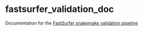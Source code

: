 # fastsurfer_validation_doc
Documentation for the [FastSurfer snakemake validation pipeline](https://github.com/reuter-lab/fastsurfer-validation-snakemake)
